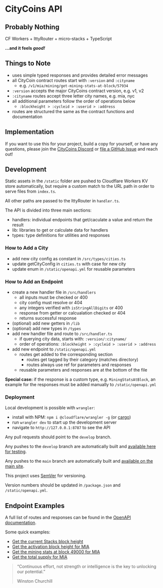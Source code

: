 # CityCoins API

## Probably Nothing

CF Workers + IttyRouter + micro-stacks + TypeScript

**...and it feels _good!_**

## Things to Note

- uses simple typed responses and provides detailed error messages
- all CityCoin contract routes start with `:version` and `:cityname`
  - e.g. `/v1/mia/mining/get-mining-stats-at-block/57934`
- `:version` accepts the major CityCoins contract version, e.g. v1, v2
- `:cityname` routes accept three letter city names, e.g. mia, nyc
- all additional parameters follow the order of operations below
  - `:blockheight > :cycleid > :userid > :address`
- routes are structured the same as the contract functions and documentation

## Implementation

If you want to use this for your project, build a copy for yourself, or have any questions, please join the [CityCoins Discord](https://discord.gg/citycoins) or [file a GitHub Issue](https://github.com/citycoins/api/issues/new) and reach out!

## Development

Static assets in the `/static` folder are pushed to Cloudflare Workers KV store automatically, but require a custom match to the URL path in order to serve files from `index.ts`.

All other paths are passed to the IttyRouter in `handler.ts`.

The API is divided into three main sections:

- handlers: individual endpoints that get/caculate a value and return the result
- lib: libraries to get or calculate data for handlers
- types: type definitions for utilities and responses

### How to Add a City

- add new city config as constant in `/src/types/cities.ts`
- update getCityConfig in `cities.ts` with case for new city
- update enum in `/static/openapi.yml` for reusable parameters

### How to Add an Endpoint

- create a new handler file in `/src/handlers`
  - all inputs must be checked or 400
  - city config must resolve or 404
  - any integers verified with `isStringAllDigits` or 400
  - response from getter or calcualation checked or 404
  - returns successful response
- (optional) add new getters in `/lib`
- (optional) add new types in `/types`
- add new handler file and route to `/src/handler.ts`
  - if querying city data, starts with: `:version/:cityname/`
  - order of operations: `:blockheight > :cycleid > :userid > :address`
- add new endpoint to `/static/openapi.yml`
  - routes get added to the corresponding section
    - routes get tagged by their category (matches directory)
    - routes always use ref for parameters and responses
  - reusable parameters and responses are at the bottom of the file

**Special case:** if the response is a custom type, e.g. `MiningStatsAtBlock`, an example for the responses must be added manually to `/static/openapi.yml`

### Deployment

Local development is possible with `wrangler`:

- install with NPM: `npm i @cloudflare/wrangler -g` (or [cargo](https://developers.cloudflare.com/workers/cli-wrangler/install-update/))
- run `wrangler dev` to start up the development server
- navigate to `http://127.0.0.1:8787` to see the API

Any pull requests should point to the `develop` branch.

Any pushes to the `develop` branch are automatically built and [available here for testing](https://citycoins-api.citycoins.workers.dev).

Any pushes to the `main` branch are automatically built and [available on the main site](https://api.citycoins.co).

This project uses [SemVer](https://semver.org/) for versioning.

Version numbers should be updated in `/package.json` and `/static/openapi.yml`.

## Endpoint Examples

A full list of routes and responses can be found in the [OpenAPI documentation](https://api.citycoins.co/docs).

Some quick examples:

- [Get the current Stacks block height](https://api.citycoins.co/stacks/get-block-height)
- [Get the activation block height for MIA](https://api.citycoins.co/v1/mia/activation/get-activation-block)
- [Get the mining stats at block 49000 for MIA](https://api.citycoins.co/v1/mia/mining/get-mining-stats-at-block/49000)
- [Get the total supply for MIA](https://api.citycoins.co/v2/mia/token/get-total-supply)

> “Continuous effort, not strength or intelligence
> is the key to unlocking our potential.”
>
> Winston Churchill
